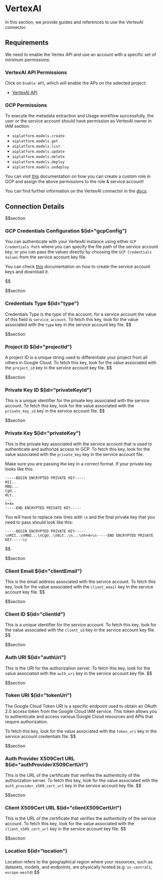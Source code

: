 # VertexAI

In this section, we provide guides and references to use the VertexAI connector.

## Requirements

We need to enable the Vertex API and use an account with a specific set of minimum permissions:

### VertexAI API Permissions

Click on `Enable API`, which will enable the APs on the selected project:

- [VertexAI API ](https://cloud.google.com/vertex-ai/docs/featurestore/setup)

### GCP Permissions

To execute the metadata extraction and Usage workflow successfully, the user or the service account should have permission as VertexAI owner in IAM section.

- `aiplatform.models.create`
- `aiplatform.models.get`
- `aiplatform.models.list`
- `aiplatform.models.update`
- `aiplatform.models.delete`
- `aiplatform.models.deploy`
- `aiplatform.models.undeploy`

You can visit [this](https://cloud.google.com/vertex-ai/docs/general/access-control) documentation on how you can create a custom role in GCP and assign the above permissions to the role & service account!

You can find further information on the VertexAI connector in the [docs](https://docs.open-metadata.org/connectors/ml-model/vertexai).

## Connection Details

$$section
### GCP Credentials Configuration $(id="gcpConfig")

You can authenticate with your VertexAI instance using either `GCP Credentials Path` where you can specify the file path of the service account key, or you can pass the values directly by choosing the `GCP Credentials Values` from the service account key file.

You can check [this](https://cloud.google.com/iam/docs/keys-create-delete#iam-service-account-keys-create-console) documentation on how to create the service account keys and download it.


$$

$$section
### Credentials Type $(id="type")

Credentials Type is the type of the account, for a service account the value of this field is `service_account`. To fetch this key, look for the value associated with the `type` key in the service account key file.
$$

$$section
### Project ID $(id="projectId")

A project ID is a unique string used to differentiate your project from all others in Google Cloud. To fetch this key, look for the value associated with the `project_id` key in the service account key file.
$$

$$section
### Private Key ID $(id="privateKeyId")

This is a unique identifier for the private key associated with the service account. To fetch this key, look for the value associated with the `private_key_id` key in the service account file.
$$

$$section
### Private Key $(id="privateKey")

This is the private key associated with the service account that is used to authenticate and authorize access to GCP. To fetch this key, look for the value associated with the `private_key` key in the service account file.

Make sure you are passing the key in a correct format. If your private key looks like this:

```
-----BEGIN ENCRYPTED PRIVATE KEY-----
MII..
MBQ...
CgU..
8Lt..
...
h+4=
-----END ENCRYPTED PRIVATE KEY-----
```

You will have to replace new lines with `\n` and the final private key that you need to pass should look like this:

```
-----BEGIN ENCRYPTED PRIVATE KEY-----\nMII..\nMBQ...\nCgU..\n8Lt..\n...\nh+4=\n-----END ENCRYPTED PRIVATE KEY-----\n
```
$$

$$section
### Client Email $(id="clientEmail")

This is the email address associated with the service account. To fetch this key, look for the value associated with the `client_email` key in the service account key file.
$$

$$section
### Client ID $(id="clientId")

This is a unique identifier for the service account. To fetch this key, look for the value associated with the `client_id` key in the service account key file.
$$

$$section
### Auth URI $(id="authUri")

This is the URI for the authorization server. To fetch this key, look for the value associated with the `auth_uri` key in the service account key file.
$$

$$section
### Token URI $(id="tokenUri")

The Google Cloud Token URI is a specific endpoint used to obtain an OAuth 2.0 access token from the Google Cloud IAM service. This token allows you to authenticate and access various Google Cloud resources and APIs that require authorization.

To fetch this key, look for the value associated with the `token_uri` key in the service account credentials file.
$$

$$section
### Auth Provider X509Cert URL $(id="authProviderX509CertUrl")

This is the URL of the certificate that verifies the authenticity of the authorization server. To fetch this key, look for the value associated with the `auth_provider_x509_cert_url` key in the service account key file.
$$

$$section
### Client X509Cert URL $(id="clientX509CertUrl")

This is the URL of the certificate that verifies the authenticity of the service account. To fetch this key, look for the value associated with the `client_x509_cert_url` key in the service account key file.
$$

$$section
### Location $(id="location")
Location refers to the geographical region where your resources, such as datasets, models, and endpoints, are physically hosted.(e.g. `us-central1`, `europe-west4`)
$$
